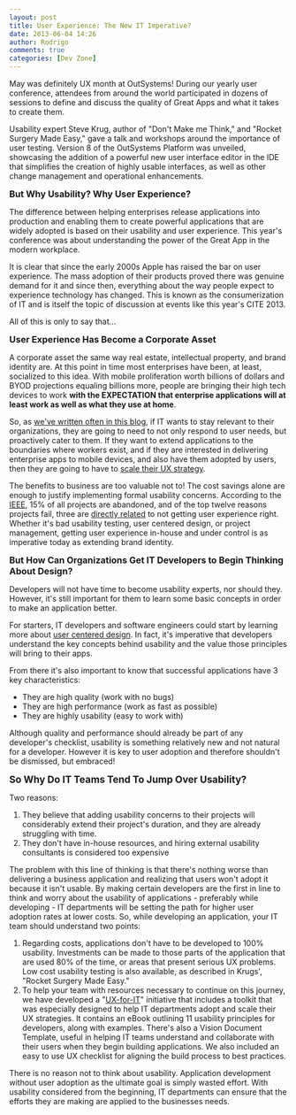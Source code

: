 ```yaml
---
layout: post
title: User Experience: The New IT Imperative?
date: 2013-06-04 14:26
author: Rodrigo
comments: true
categories: [Dev Zone]
---
```

May was definitely UX month at OutSystems! During our yearly user conference, attendees from around the world participated in dozens of sessions to define and discuss the quality of Great Apps and what it takes to create them.

Usability expert Steve Krug, author of "Don't Make me Think," and "Rocket Surgery Made Easy," gave a talk and workshops around the importance of user testing. Version 8 of the OutSystems Platform was unveiled, showcasing the addition of a powerful new user interface editor in the IDE that simplifies the creation of highly usable interfaces, as well as other change management and operational enhancements.

<!--more-->

<span style="font-size: 12pt;"><strong>But Why Usability? Why User Experience?</strong></span>

The difference between helping enterprises release applications into production and enabling them to create powerful applications that are widely adopted is based on their usability and user experience. This year's conference was about understanding the power of the Great App in the modern workplace.

It is clear that since the early 2000s Apple has raised the bar on user experience. The mass adoption of their products proved there was genuine demand for it and since then, everything about the way people expect to experience technology has changed. This is known as the consumerization of IT and is itself the topic of discussion at events like this year's CITE 2013.

All of this is only to say that...

<span style="font-size: 12pt;"><strong>User Experience Has Become a Corporate Asset</strong></span>

A corporate asset the same way real estate, intellectual property, and brand identity are. At this point in time most enterprises have been, at least, socialized to this idea. With mobile proliferation worth billions of dollars and BYOD projections equaling billions more, people are bringing their high tech devices to work <strong>with the EXPECTATION that enterprise applications will at least work as well as what they use at home</strong>.

So, as <a href="https://www.outsystems.com/blog/2013/04/why-it-needs-to-change-its-approach-to-responding-to-business-needs.html" target="_self">we've written often in this blog</a>, if IT wants to stay relevant to their organizations, they are going to need to not only respond to user needs, but proactively cater to them. If they want to extend applications to the boundaries where workers exist, and if they are interested in delivering enterprise apps to mobile devices, and also have them adopted by users, then they are going to have to <a title="Scale UX strategy" href="http://blogs.hbr.org/cs/2013/01/scaling_your_ux_strategy.html" target="_blank">scale their UX strategy</a>.

The benefits to business are too valuable not to! The cost savings alone are enough to justify implementing formal usability concerns. According to the <a href="http://spectrum.ieee.org/computing/software/why-software-fails" target="_blank">IEEE</a>, 15% of all projects are abandoned, and of the top twelve reasons projects fail, three are <a href="http://socialmediatoday.com/bitpakkit/267487/roi-ux" target="_blank">directly related</a> to not getting user experience right. Whether it's bad usability testing, user centered design, or project management, getting user experience in-house and under control is as imperative today as extending brand identity.

<span style="font-size: 12pt;"><strong>But How Can Organizations Get IT Developers to Begin Thinking About Design?</strong></span>

Developers will not have time to become usability experts, nor should they. However, it's still important for them to learn some basic concepts in order to make an application better.

For starters, IT developers and software engineers could start by learning more about <a href="http://www.youtube.com/watch?v=dln9xDsmCoY" target="_blank">user centered design</a>. In fact, it's imperative that developers understand the key concepts behind usability and the value those principles will bring to their apps.

From there it's also important to know that successful applications have 3 key characteristics:
<ul>
	<li>They are high quality (work with no bugs)</li>
	<li>They are high performance (work as fast as possible)</li>
	<li>They are highly usability (easy to work with)</li>
</ul>
Although quality and performance should already be part of any developer's checklist, usability is something relatively new and not natural for a developer. However it is key to user adoption and therefore shouldn't be dismissed, but embraced!

<span style="font-size: 13pt;"><strong>So Why Do IT Teams Tend To Jump Over Usability?</strong></span>

Two reasons:
<ol>
	<li>They believe that adding usability concerns to their projects will considerably extend their project's duration, and they are already struggling with time.</li>
	<li>They don't have in-house resources, and hiring external usability consultants is considered too expensive</li>
</ol>
The problem with this line of thinking is that there's nothing worse than delivering a business application and realizing that users won't adopt it because it isn't usable. By making certain developers are the first in line to think and worry about the usability of applications - preferably while developing - IT departments will be setting the path for higher user adoption rates at lower costs. So, while developing an application, your IT team should understand two points:
<ol>
	<li>Regarding costs, applications don't have to be developed to 100% usability. Investments can be made to those parts of the application that are used 80% of the time, or areas that present serious UX problems. Low cost usability testing is also available, as described in Krugs', "Rocket Surgery Made Easy."</li>
	<li>To help your team with resources necessary to continue on this journey, we have developed a "<a title="Ux for IT" href="http://www.outsystems.com/ux-for-it/" target="_self">UX-for-IT</a>" initiative that includes a toolkit that was especially designed to help IT departments adopt and scale their UX strategies. It contains an eBook outlining 11 usability principles for developers, along with examples. There's also a Vision Document Template, useful in helping IT teams understand and collaborate with their users when they begin building applications. We also included an easy to use UX checklist for aligning the build process to best practices.</li>
</ol>
There is no reason not to think about usability. Application development without user adoption as the ultimate goal is simply wasted effort. With usability considered from the beginning, IT departments can ensure that the efforts they are making are applied to the businesses needs.
